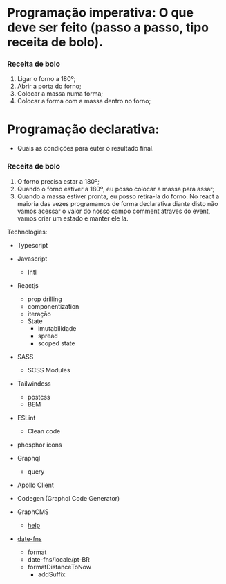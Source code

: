 # Programação imperativa: O que deve ser feito (passo a passo, tipo receita de bolo).
### Receita de bolo
1. Ligar o forno a 180º;
2. Abrir a porta do forno;
3. Colocar a massa numa forma;
4. Colocar a forma com a massa dentro no forno;
# Programação declarativa:
- Quais as condições para euter o resultado final.
### Receita de bolo
1. O forno precisa estar a 180º;
2. Quando o forno estiver a 180º, eu posso colocar a massa para assar;
3. Quando a massa estiver pronta, eu posso retira-la do forno.
No react a maioria das vezes programamos de forma declarativa diante disto não vamos acessar o valor do nosso campo comment atraves do event, vamos criar um estado e manter ele la.


Technologies:

- Typescript
- Javascript
  - Intl

- Reactjs
  - prop drilling
  - componentization
  - iteração
  - State
    - imutabilidade
    - spread
    - scoped state
    

- SASS
  - SCSS Modules
- Tailwindcss
  - postcss
  - BEM 

- ESLint
  - Clean code

- phosphor icons

- Graphql
  - query
- Apollo Client
- Codegen (Graphql Code Generator)
- GraphCMS
  - [help](https://graphcms.com/blog/working-with-the-graphcms-rich-text-field)

- [date-fns](https://date-fns.org/v2.28.0/docs/format)
  - format
  - date-fns/locale/pt-BR
  - formatDistanceToNow
    - addSuffix

